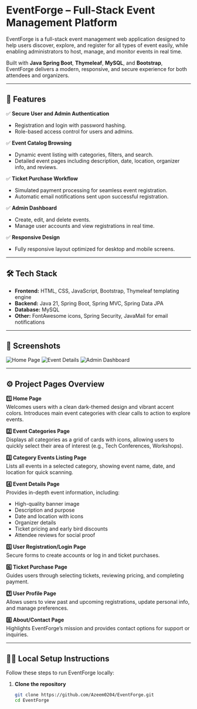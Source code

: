 # EventForge – Full-Stack Event Management Platform

EventForge is a full-stack event management web application designed to help users discover, explore, and register for all types of event easily, while enabling administrators to host, manage, and monitor events in real time.

Built with **Java Spring Boot**, **Thymeleaf**, **MySQL**, and **Bootstrap**, EventForge delivers a modern, responsive, and secure experience for both attendees and organizers.

---

## 🚀 Features

✅ **Secure User and Admin Authentication**
- Registration and login with password hashing.
- Role-based access control for users and admins.

✅ **Event Catalog Browsing**
- Dynamic event listing with categories, filters, and search.
- Detailed event pages including description, date, location, organizer info, and reviews.

✅ **Ticket Purchase Workflow**
- Simulated payment processing for seamless event registration.
- Automatic email notifications sent upon successful registration.

✅ **Admin Dashboard**
- Create, edit, and delete events.
- Manage user accounts and view registrations in real time.

✅ **Responsive Design**
- Fully responsive layout optimized for desktop and mobile screens.

---

## 🛠️ Tech Stack

- **Frontend:** HTML, CSS, JavaScript, Bootstrap, Thymeleaf templating engine
- **Backend:** Java 21, Spring Boot, Spring MVC, Spring Data JPA
- **Database:** MySQL
- **Other:** FontAwesome icons, Spring Security, JavaMail for email notifications

---

## 📸 Screenshots

![Home Page](https://github.com/user-attachments/assets/b418d399-ab5a-447c-8954-02f1fbd791c3)
![Event Details](https://github.com/user-attachments/assets/a413ae32-edcb-4ebb-b7ec-5c7acf6d3db6)
![Admin Dashboard](https://github.com/user-attachments/assets/f3c9233d-0f16-4c1c-90ad-7f631d2a2527)

---

## ⚙️ Project Pages Overview

**1️⃣ Home Page**  
Welcomes users with a clean dark-themed design and vibrant accent colors. Introduces main event categories with clear calls to action to explore events.

**2️⃣ Event Categories Page**  
Displays all categories as a grid of cards with icons, allowing users to quickly select their area of interest (e.g., Tech Conferences, Workshops).

**3️⃣ Category Events Listing Page**  
Lists all events in a selected category, showing event name, date, and location for quick scanning.

**4️⃣ Event Details Page**  
Provides in-depth event information, including:
- High-quality banner image
- Description and purpose
- Date and location with icons
- Organizer details
- Ticket pricing and early bird discounts
- Attendee reviews for social proof

**5️⃣ User Registration/Login Page**  
Secure forms to create accounts or log in and ticket purchases.

**6️⃣ Ticket Purchase Page**  
Guides users through selecting tickets, reviewing pricing, and completing payment.

**7️⃣ User Profile Page**  
Allows users to view past and upcoming registrations, update personal info, and manage preferences.

**8️⃣ About/Contact Page**  
Highlights EventForge’s mission and provides contact options for support or inquiries.

---

## 🧑‍💻 Local Setup Instructions

Follow these steps to run EventForge locally:

1. **Clone the repository**
   ```bash
   git clone https://github.com/Azeem0204/EventForge.git
   cd EventForge
